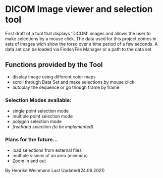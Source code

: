 # DICOM Image viewer and selection tool

First draft of a tool that displays 'DICOM' images and allows the user to make selections by a mouse click.
The data used for this project comes in sets of images wich show the torso over a time period of a few seconds.
A data set can be loaded via Finder/File Manager or a path to the data set.

## Functions provided by the Tool
- display image using different color maps
-  scroll through Data Set and make selections by mouse click
- autoplay the sequence or go though frame by frame

### Selection Modes available:
- single point selection mode
- multiple point selection mode
- polygon selection mode
- *freehand selection (to be implemented)*

### Plans for the future...
- load selections from external files
- multiple visions of an area (minimap)
- Zoom in and out

By Henrike Weinmann
Last Updated(24.06.2021)
